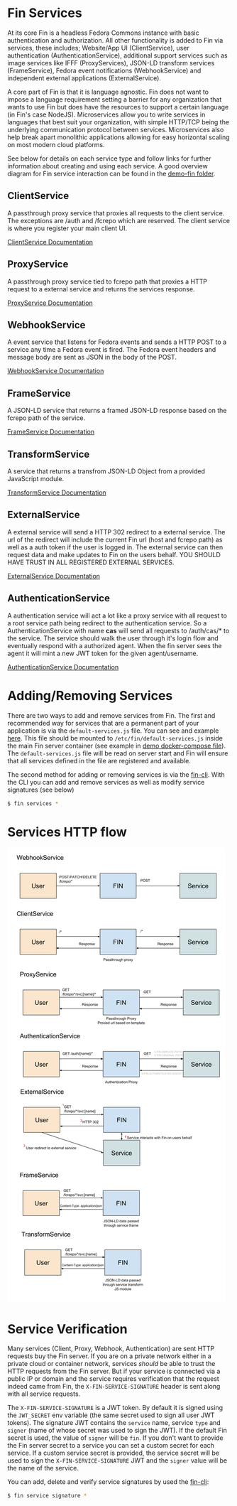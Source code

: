 # Fin Services

At its core Fin is a headless Fedora Commons instance with basic authentication and authorization.  All other functionality is added to Fin via services, these includes; Website/App UI (ClientService), user authentication (AuthenticationService), additional support services such as image services like IFFF (ProxyServices), JSON-LD transform services (FrameService), Fedora event notifications (WebhookService) and independent external applications (ExternalService). 

A core part of Fin is that it is language agnostic.  Fin does not want to impose a language requirement setting a barrier for any organization that wants to use Fin but does have the resources to support a certain language (in Fin's case NodeJS).  Microservices allow you to write services in languages that best suit your organization, with simple HTTP/TCP being the underlying communication protocol between services.  Microservices also help break apart monolithic applications allowing for easy horizontal scaling on most modern cloud platforms.

See below for details on each service type and follow links for further information about creating and using each service.  A good overview diagram for Fin service interaction can be found in the [demo-fin folder](../docker/ucd-dams/README.md).

## ClientService

A passthrough proxy service that proxies all requests to the client service.  The exceptions are /auth and /fcrepo which are reserved.  The client service is where you register your main client UI.

[ClientService Documentation](../docs/client-service/README.md)

## ProxyService

A passthrough proxy service tied to fcrepo path that proxies a HTTP request to a external service and returns the services response.

[ProxyService Documentation](../docs/proxy-service/README.md)

## WebhookService

A event service that listens for Fedora events and sends a HTTP POST to a service any time a Fedora event is fired.  The Fedora event headers and message body are sent as JSON in the body of the POST.

[WebhookService Documentation](../docs/webhook-service/README.md)

## FrameService

A JSON-LD service that returns a framed JSON-LD response based on the fcrepo path of the service.

[FrameService Documentation](../docs/frame-service/README.md)

## TransformService

A service that returns a transfrom JSON-LD Object from a provided JavaScript module.

[TransformService Documentation](../docs/transform-service/README.md)

## ExternalService

A external service will send a HTTP 302 redirect to a external service.  The url of the redirect will include the current Fin url (host and fcrepo path) as well as a auth token if the user is logged in.  The external service can then request data and make updates to Fin on the users behalf.  YOU SHOULD HAVE TRUST IN ALL REGISTERED EXTERNAL SERVICES.

[ExternalService Documentation](../docs/external-service/README.md)

## AuthenticationService

A authentication service will act a lot like a proxy service with all request to a root service path being redirect to the authentication service.  So a AuthenticationService with name **cas** will send all requests to /auth/cas/* to the service. The service should walk the user through it's login flow and eventually respond with a authorized agent.  When the fin server sees the agent it will mint a new JWT token for the given agent/username.

[AuthenticationService Documentation](../docs/authentication-service/README.md)

# Adding/Removing Services

There are two ways to add and remove services from Fin.  The first and recommended way for services that are a permanent part of your application is via the `default-services.js` file.  You can see and example [here](../docker/fin-demo/default-services.js).  This file should be mounted to `/etc/fin/default-services.js` inside the main Fin server container (see example in [demo docker-compose file](../docker/fin-demo/docker-compose.yml)).  The `default-services.js` file will be read on server start and Fin will ensure that all services defined in the file are registered and available.

The second method for adding or removing services is via the [fin-cli](https://github.com/UCDavisLibrary/fin-cli). With the CLI you can add and remove services as well as modify service signatures (see below)

```bash
$ fin services *
```


# Services HTTP flow

![Service Overview](../docs/fin-service-overview.png)

# Service Verification

Many services (Client, Proxy, Webhook, Authentication) are sent HTTP requests buy the Fin server.  If you are on a private network either in a private cloud or container network, services *should* be able to trust the HTTP requests from the Fin server.  But if your service is connected via a public IP or domain and the service requires verification that the request indeed came from Fin, the `X-FIN-SERVICE-SIGNATURE` header is sent along with all service requests.  

The `X-FIN-SERVICE-SIGNATURE` is a JWT token.  By default it is signed using the `JWT_SECRET` env variable (the same secret used to sign all user JWT tokens).  The signature JWT contains the `service` name, service `type` and `signer` (name of whose secret was used to sign the JWT).  If the default Fin secret is used, the value of `signer` will be `fin`.  If you don't want to provide the Fin server secret to a service you can set a custom secret for each service.  If a custom service secret is provided, the service secret will be used to sign the `X-FIN-SERVICE-SIGNATURE` JWT and the `signer` value will be the name of the service.

You can add, delete and verify service signatures by used the [fin-cli](https://github.com/UCDavisLibrary/fin-cli):

```bash
$ fin service signature *
```